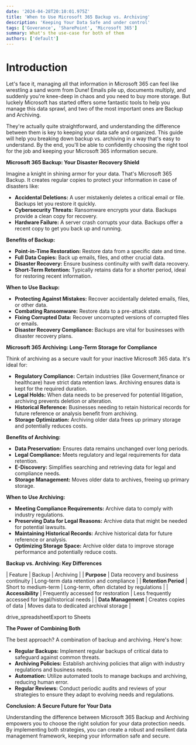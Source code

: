 ```yaml
---
date: '2024-04-28T20:10:01.975Z'
title: 'When to Use Microsoft 365 Backup vs. Archiving'
description: 'Keeping Your Data Safe and under control'
tags: ['Goverance', 'SharePoint', 'Microsoft 365']
summary: What's the use-case for both of them
authors: ['default']
---
```


# Introduction

Let's face it, managing all that information in Microsoft 365 can feel like wrestling a sand worm from Dune! Emails pile up, documents multiply, and suddenly you're knee-deep in chaos and you need to buy more storage. But luckely Microsoft has started offers some fantastic tools to help you manage this data sprawl, and two of the most important ones are Backup and Archiving.

They're actually quite straightforward, and understanding the difference between them is key to keeping your data safe and organized. This guide will help you breaking down backup vs. archiving in a way that's easy to understand. By the end, you'll be able to confidently choosing the right tool for the job and keeping your Microsoft 365 information secure.

**Microsoft 365 Backup: Your Disaster Recovery Shield**

Imagine a knight in shining armor for your data. That's Microsoft 365 Backup. It creates regular copies to protect your information in case of disasters like:

- **Accidental Deletions:** A user mistakenly deletes a critical email or file. Backups let you restore it quickly.
- **Cybersecurity Threats:** Ransomware encrypts your data. Backups provide a clean copy for recovery.
- **Hardware Failure:** A server crash corrupts your data. Backups offer a recent copy to get you back up and running.

**Benefits of Backup:**

- **Point-in-Time Restoration:** Restore data from a specific date and time.
- **Full Data Copies:** Back up emails, files, and other crucial data.
- **Disaster Recovery:** Ensure business continuity with swift data recovery.
- **Short-Term Retention:** Typically retains data for a shorter period, ideal for restoring recent information.

**When to Use Backup:**

- **Protecting Against Mistakes:** Recover accidentally deleted emails, files, or other data.
- **Combating Ransomware:** Restore data to a pre-attack state.
- **Fixing Corrupted Data:** Recover uncorrupted versions of corrupted files or emails.
- **Disaster Recovery Compliance:** Backups are vital for businesses with disaster recovery plans.

**Microsoft 365 Archiving: Long-Term Storage for Compliance**

Think of archiving as a secure vault for your inactive Microsoft 365 data. It's ideal for:

- **Regulatory Compliance:** Certain industries (like Goverment,finance or healthcare) have strict data retention laws. Archiving ensures data is kept for the required duration.
- **Legal Holds:** When data needs to be preserved for potential litigation, archiving prevents deletion or alteration.
- **Historical Reference:** Businesses needing to retain historical records for future reference or analysis benefit from archiving.
- **Storage Optimization:** Archiving older data frees up primary storage and potentially reduces costs.

**Benefits of Archiving:**

- **Data Preservation:** Ensures data remains unchanged over long periods.
- **Legal Compliance:** Meets regulatory and legal requirements for data retention.
- **E-Discovery:** Simplifies searching and retrieving data for legal and compliance needs.
- **Storage Management:** Moves older data to archives, freeing up primary storage.

**When to Use Archiving:**

- **Meeting Compliance Requirements:** Archive data to comply with industry regulations.
- **Preserving Data for Legal Reasons:** Archive data that might be needed for potential lawsuits.
- **Maintaining Historical Records:** Archive historical data for future reference or analysis.
- **Optimizing Storage Space:** Archive older data to improve storage performance and potentially reduce costs.

**Backup vs. Archiving: Key Differences**

| Feature | Backup | Archiving |
| **Purpose** | Data recovery and business continuity | Long-term data retention and compliance |
| **Retention Period** | Short to medium-term | Long-term, often dictated by regulations |
| **Accessibility** | Frequently accessed for restoration | Less frequently accessed for legal/historical needs |
| **Data Management** | Creates copies of data | Moves data to dedicated archival storage |

drive_spreadsheetExport to Sheets

**The Power of Combining Both**

The best approach? A combination of backup and archiving. Here's how:

- **Regular Backups:** Implement regular backups of critical data to safeguard against common threats.
- **Archiving Policies:** Establish archiving policies that align with industry regulations and business needs.
- **Automation:** Utilize automated tools to manage backups and archiving, reducing human error.
- **Regular Reviews:** Conduct periodic audits and reviews of your strategies to ensure they adapt to evolving needs and regulations.

**Conclusion: A Secure Future for Your Data**

Understanding the difference between Microsoft 365 Backup and Archiving empowers you to choose the right solution for your data protection needs. By implementing both strategies, you can create a robust and resilient data management framework, keeping your information safe and secure.
